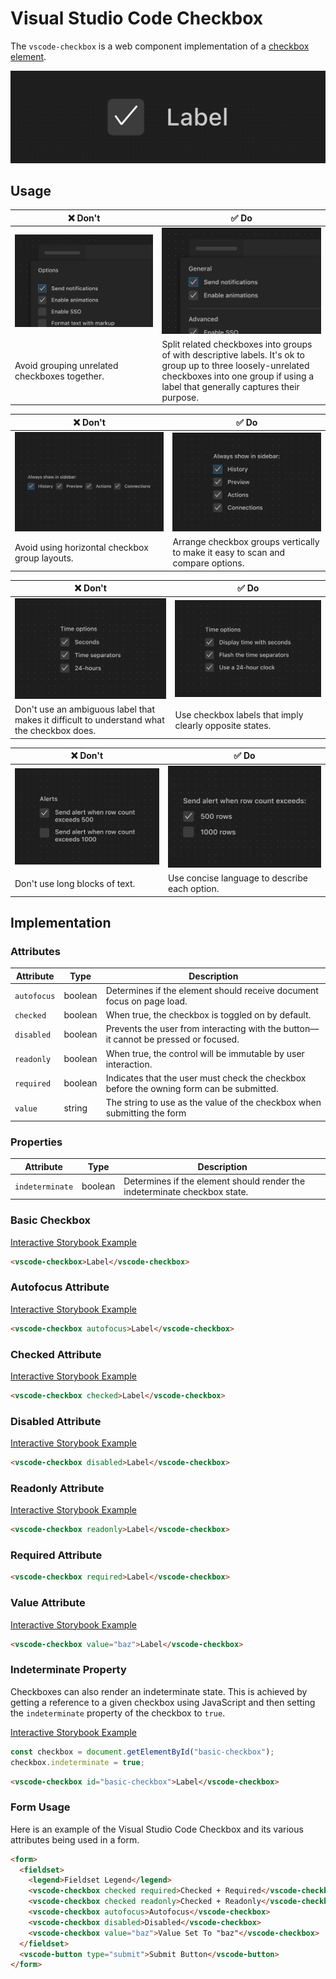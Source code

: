 # Visual Studio Code Checkbox

The `vscode-checkbox` is a web component implementation of a [checkbox element](https://developer.mozilla.org/en-US/docs/Web/HTML/Element/Input/checkbox).

![Checkbox hero](/docs/assets/images/checkbox-hero.png)

## Usage

| ❌ Don't                                                      | ✅ Do                                                                                                                                                                                             |
| ------------------------------------------------------------- | ------------------------------------------------------------------------------------------------------------------------------------------------------------------------------------------------- |
| ![Image placeholder](/docs/assets/images/checkbox-dont-1.png) | ![Image placeholder](/docs/assets/images/checkbox-do-1.png)                                                                                                                                       |
| Avoid grouping unrelated checkboxes together.                 | Split related checkboxes into groups of with descriptive labels. It's ok to group up to three loosely-unrelated checkboxes into one group if using a label that generally captures their purpose. |

| ❌ Don't                                                      | ✅ Do                                                                           |
| ------------------------------------------------------------- | ------------------------------------------------------------------------------- |
| ![Image placeholder](/docs/assets/images/checkbox-dont-2.png) | ![Image placeholder](/docs/assets/images/checkbox-do-2.png)                     |
| Avoid using horizontal checkbox group layouts.                | Arrange checkbox groups vertically to make it easy to scan and compare options. |

| ❌ Don't                                                                                   | ✅ Do                                                       |
| ------------------------------------------------------------------------------------------ | ----------------------------------------------------------- |
| ![Image placeholder](/docs/assets/images/checkbox-dont-3.png)                              | ![Image placeholder](/docs/assets/images/checkbox-do-3.png) |
| Don't use an ambiguous label that makes it difficult to understand what the checkbox does. | Use checkbox labels that imply clearly opposite states.     |

| ❌ Don't                                                      | ✅ Do                                                       |
| ------------------------------------------------------------- | ----------------------------------------------------------- |
| ![Image placeholder](/docs/assets/images/checkbox-dont-4.png) | ![Image placeholder](/docs/assets/images/checkbox-do-4.png) |
| Don't use long blocks of text.                                | Use concise language to describe each option.               |

## Implementation

### Attributes

| Attribute   | Type    | Description                                                                              |
| ----------- | ------- | ---------------------------------------------------------------------------------------- |
| `autofocus` | boolean | Determines if the element should receive document focus on page load.                    |
| `checked`   | boolean | When true, the checkbox is toggled on by default.                                        |
| `disabled`  | boolean | Prevents the user from interacting with the button––it cannot be pressed or focused.     |
| `readonly`  | boolean | When true, the control will be immutable by user interaction.                            |
| `required`  | boolean | Indicates that the user must check the checkbox before the owning form can be submitted. |
| `value`     | string  | The string to use as the value of the checkbox when submitting the form                  |

### Properties

| Attribute       | Type    | Description                                                               |
| --------------- | ------- | ------------------------------------------------------------------------- |
| `indeterminate` | boolean | Determines if the element should render the indeterminate checkbox state. |

### Basic Checkbox

[Interactive Storybook Example](https://microsoft.github.io/vscode-webview-ui-toolkit/?path=/story/library-checkbox--default)

```html
<vscode-checkbox>Label</vscode-checkbox>
```

### Autofocus Attribute

[Interactive Storybook Example](https://microsoft.github.io/vscode-webview-ui-toolkit/?path=/story/library-checkbox--with-autofocus)

```html
<vscode-checkbox autofocus>Label</vscode-checkbox>
```

### Checked Attribute

[Interactive Storybook Example](https://microsoft.github.io/vscode-webview-ui-toolkit/?path=/story/library-checkbox--with-checked)

```html
<vscode-checkbox checked>Label</vscode-checkbox>
```

### Disabled Attribute

[Interactive Storybook Example](https://microsoft.github.io/vscode-webview-ui-toolkit/?path=/story/library-checkbox--with-disabled)

```html
<vscode-checkbox disabled>Label</vscode-checkbox>
```

### Readonly Attribute

[Interactive Storybook Example](https://microsoft.github.io/vscode-webview-ui-toolkit/?path=/story/library-checkbox--with-read-only)

```html
<vscode-checkbox readonly>Label</vscode-checkbox>
```

### Required Attribute

```html
<vscode-checkbox required>Label</vscode-checkbox>
```

### Value Attribute

[Interactive Storybook Example](https://microsoft.github.io/vscode-webview-ui-toolkit/?path=/story/library-checkbox--with-value)

```html
<vscode-checkbox value="baz">Label</vscode-checkbox>
```

### Indeterminate Property

Checkboxes can also render an indeterminate state. This is achieved by getting a reference to a given checkbox using JavaScript and then setting the `indeterminate` property of the checkbox to `true`.

[Interactive Storybook Example](https://microsoft.github.io/vscode-webview-ui-toolkit/?path=/story/library-checkbox--with-indeterminate)

```javascript
const checkbox = document.getElementById("basic-checkbox");
checkbox.indeterminate = true;
```

```html
<vscode-checkbox id="basic-checkbox">Label</vscode-checkbox>
```

### Form Usage

Here is an example of the Visual Studio Code Checkbox and its various attributes being used in a form.

```html
<form>
  <fieldset>
    <legend>Fieldset Legend</legend>
    <vscode-checkbox checked required>Checked + Required</vscode-checkbox>
    <vscode-checkbox checked readonly>Checked + Readonly</vscode-checkbox>
    <vscode-checkbox autofocus>Autofocus</vscode-checkbox>
    <vscode-checkbox disabled>Disabled</vscode-checkbox>
    <vscode-checkbox value="baz">Value Set To "baz"</vscode-checkbox>
  </fieldset>
  <vscode-button type="submit">Submit Button</vscode-button>
</form>
```
